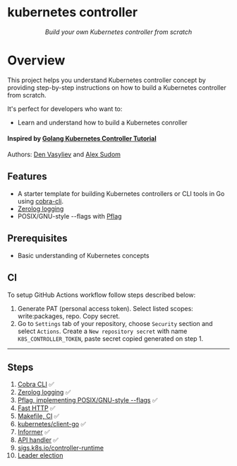 # kubernetes controller

<div align="center">
  <p><em>Build your own Kubernetes controller from scratch</em></p>
</div>

# Overview
This project helps you understand Kubernetes controller concept by providing step-by-step instructions on how to build a Kubernetes controller from scratch. 

It's perfect for developers who want to:
- Learn and understand how to build a Kubernetes conroller

#### Inspired by [Golang Kubernetes Controller Tutorial](https://github.com/den-vasyliev/k8s-controller-tutorial-ref)
Authors: [Den Vasyliev](https://github.com/den-vasyliev) and [Alex Sudom](https://github.com/Alex0M)

## Features
- A starter template for building Kubernetes controllers or CLI tools in Go using [cobra-cli](docs/cobra-cli/README.md).
- [Zerolog logging](docs/zerolog-logging/README.md)
- POSIX/GNU-style --flags with [Pflag](docs/pflag/README.md)

## Prerequisites
- Basic understanding of Kubernetes concepts

## CI
To setup GitHub Actions workflow follow steps described below:
1. Generate PAT (personal access token). Select listed scopes: write:packages, repo. Copy secret.
2. Go to `Settings` tab of your repository, choose `Security` section and select `Actions`. Create a `New repository secret` with name `K8S_CONTROLLER_TOKEN`, paste secret copied generated on step 1.

---

## Steps
1. [Cobra CLI](docs/cobra-cli/README.md) ✅
2. [Zerolog logging](docs/zerolog-logging/README.md) ✅
3. [Pflag, implementing POSIX/GNU-style --flags](docs/pflag/README.md) ✅
4. [Fast HTTP](docs/fast-http-server/README.md) ✅
5. [Makefile, CI](docs/ci/README.md) ✅
6. [kubernetes/client-go](docs/go-client/README.md) ✅
7. [Informer](docs/informer/README.md) ✅
8. [API handler](docs/api-handler/README.md) ✅
9. [sigs.k8s.io/controller-runtime]()
10. [Leader election]()